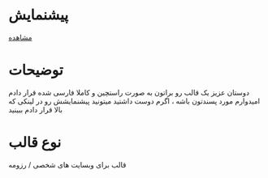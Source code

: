# پیشنمایش

[مشاهده](https://hamzehazizzadeh.ir/DevFolio/)

# توضیحات

دوستان عزیز یک قالب رو براتون به صورت راستچین و کاملا فارسی شده قرار دادم امیدوارم مورد پسندتون باشه ، اگرم دوست داشتید میتونید پیشنمایشش رو در لینکی که بالا قرار دادم ببینید

# نوع قالب

قالب برای وبسایت های شخصی / رزومه
